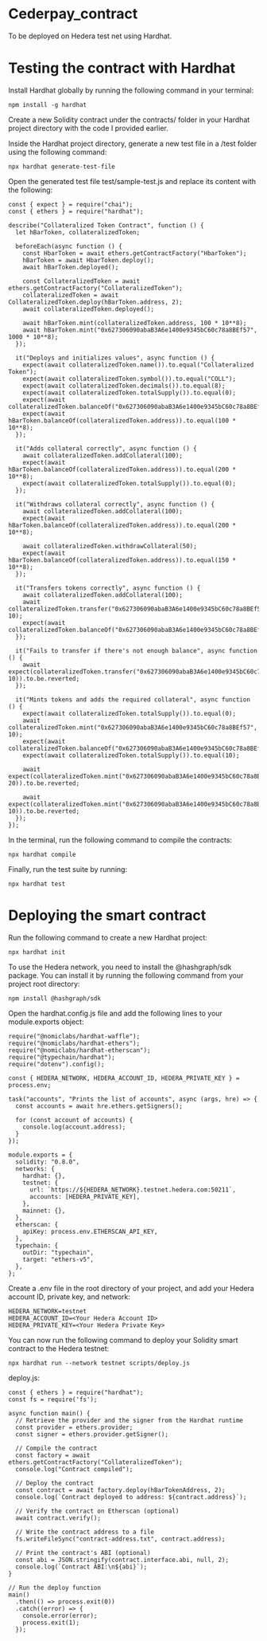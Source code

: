# Cederpay_contract
 To be deployed on Hedera test net using Hardhat.
 
 # Testing the contract with Hardhat
 
 Install Hardhat globally by running the following command in your terminal:
 
```
npm install -g hardhat
```

Create a new Solidity contract under the contracts/ folder in your Hardhat project directory with the code I provided earlier.

Inside the Hardhat project directory, generate a new test file in a /test folder using the following command:

```
npx hardhat generate-test-file
```

Open the generated test file test/sample-test.js and replace its content with the following:

```
const { expect } = require("chai");
const { ethers } = require("hardhat");

describe("Collateralized Token Contract", function () {
  let hBarToken, collateralizedToken;

  beforeEach(async function () {
    const HbarToken = await ethers.getContractFactory("HbarToken");
    hBarToken = await HbarToken.deploy();
    await hBarToken.deployed();

    const CollateralizedToken = await ethers.getContractFactory("CollateralizedToken");
    collateralizedToken = await CollateralizedToken.deploy(hBarToken.address, 2);
    await collateralizedToken.deployed();

    await hBarToken.mint(collateralizedToken.address, 100 * 10**8);
    await hBarToken.mint("0x627306090abaB3A6e1400e9345bC60c78a8BEf57", 1000 * 10**8);
  });

  it("Deploys and initializes values", async function () {
    expect(await collateralizedToken.name()).to.equal("Collateralized Token");
    expect(await collateralizedToken.symbol()).to.equal("COLL");
    expect(await collateralizedToken.decimals()).to.equal(8);
    expect(await collateralizedToken.totalSupply()).to.equal(0);
    expect(await collateralizedToken.balanceOf("0x627306090abaB3A6e1400e9345bC60c78a8BEf57")).to.equal(0);
    expect(await hBarToken.balanceOf(collateralizedToken.address)).to.equal(100 * 10**8);
  });

  it("Adds collateral correctly", async function () {
    await collateralizedToken.addCollateral(100);
    expect(await hBarToken.balanceOf(collateralizedToken.address)).to.equal(200 * 10**8);
    expect(await collateralizedToken.totalSupply()).to.equal(0);
  });

  it("Withdraws collateral correctly", async function () {
    await collateralizedToken.addCollateral(100);
    expect(await hBarToken.balanceOf(collateralizedToken.address)).to.equal(200 * 10**8);

    await collateralizedToken.withdrawCollateral(50);
    expect(await hBarToken.balanceOf(collateralizedToken.address)).to.equal(150 * 10**8);
  });

  it("Transfers tokens correctly", async function () {
    await collateralizedToken.addCollateral(100);
    await collateralizedToken.transfer("0x627306090abaB3A6e1400e9345bC60c78a8BEf57", 10);
    expect(await collateralizedToken.balanceOf("0x627306090abaB3A6e1400e9345bC60c78a8BEf57")).to.equal(10);
  });

  it("Fails to transfer if there's not enough balance", async function () {
    await expect(collateralizedToken.transfer("0x627306090abaB3A6e1400e9345bC60c78a8BEf57", 10)).to.be.reverted;
  });

  it("Mints tokens and adds the required collateral", async function () {
    expect(await collateralizedToken.totalSupply()).to.equal(0);
    await collateralizedToken.mint("0x627306090abaB3A6e1400e9345bC60c78a8BEf57", 10);
    expect(await collateralizedToken.balanceOf("0x627306090abaB3A6e1400e9345bC60c78a8BEf57")).to.equal(10);
    expect(await collateralizedToken.totalSupply()).to.equal(10);

    await expect(collateralizedToken.mint("0x627306090abaB3A6e1400e9345bC60c78a8BEf57", 20)).to.be.reverted;

    await expect(collateralizedToken.mint("0x627306090abaB3A6e1400e9345bC60c78a8BEf57", 10)).to.be.reverted;
  });
});
```

In the terminal, run the following command to compile the contracts:

```
npx hardhat compile
```

Finally, run the test suite by running:

```
npx hardhat test
```
 
 
# Deploying the smart contract

 Run the following command to create a new Hardhat project:

```npx hardhat init```

To use the Hedera network, you need to install the @hashgraph/sdk package. You can install it by running the following command from your project root directory:

```npm install @hashgraph/sdk```

Open the hardhat.config.js file and add the following lines to your module.exports object:

```
require("@nomiclabs/hardhat-waffle");
require("@nomiclabs/hardhat-ethers");
require("@nomiclabs/hardhat-etherscan");
require("@typechain/hardhat");
require("dotenv").config();

const { HEDERA_NETWORK, HEDERA_ACCOUNT_ID, HEDERA_PRIVATE_KEY } = process.env;

task("accounts", "Prints the list of accounts", async (args, hre) => {
  const accounts = await hre.ethers.getSigners();

  for (const account of accounts) {
    console.log(account.address);
  }
});

module.exports = {
  solidity: "0.8.0",
  networks: {
    hardhat: {},
    testnet: {
      url: `https://${HEDERA_NETWORK}.testnet.hedera.com:50211`,
      accounts: [HEDERA_PRIVATE_KEY],
    },
    mainnet: {},
  },
  etherscan: {
    apiKey: process.env.ETHERSCAN_API_KEY,
  },
  typechain: {
    outDir: "typechain",
    target: "ethers-v5",
  },
};
```


Create a .env file in the root directory of your project, and add your Hedera account ID, private key, and network:

```
HEDERA_NETWORK=testnet
HEDERA_ACCOUNT_ID=<Your Hedera Account ID>
HEDERA_PRIVATE_KEY=<Your Hedera Private Key>
```

You can now run the following command to deploy your Solidity smart contract to the Hedera testnet:

```
npx hardhat run --network testnet scripts/deploy.js
```

deploy.js:

```
const { ethers } = require("hardhat");
const fs = require('fs');

async function main() {
  // Retrieve the provider and the signer from the Hardhat runtime
  const provider = ethers.provider;
  const signer = ethers.provider.getSigner();

  // Compile the contract
  const factory = await ethers.getContractFactory("CollateralizedToken");
  console.log("Contract compiled");

  // Deploy the contract
  const contract = await factory.deploy(hBarTokenAddress, 2);
  console.log(`Contract deployed to address: ${contract.address}`);

  // Verify the contract on Etherscan (optional)
  await contract.verify();

  // Write the contract address to a file
  fs.writeFileSync("contract-address.txt", contract.address);

  // Print the contract's ABI (optional)
  const abi = JSON.stringify(contract.interface.abi, null, 2);
  console.log(`Contract ABI:\n${abi}`);
}

// Run the deploy function
main()
  .then(() => process.exit(0))
  .catch((error) => {
    console.error(error);
    process.exit(1);
  });
```
